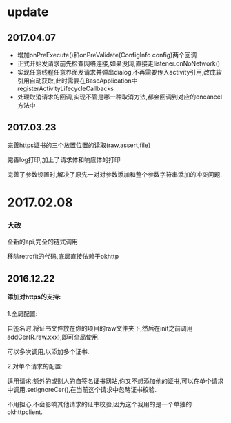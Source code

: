 

# update


## 2017.04.07
* 增加onPreExecute()和onPreValidate(ConfigInfo config)两个回调
* 正式开始发请求前先检查网络连接,如果没网,直接走listener.onNoNetwork()
* 实现任意线程任意界面发请求并弹出dialog,不再需要传入activity引用,改成软引用自动获取,此时需要在BaseApplication中registerActivityLifecycleCallbacks
* 处理取消请求的回调,实现不管是哪一种取消方法,都会回调到对应的oncancel方法中



## 2017.03.23

完善https证书的三个放置位置的读取(raw,assert,file)

完善log打印,加上了请求体和响应体的打印

完善了参数设置时,解决了原先一对对参数添加和整个参数字符串添加的冲突问题.



# 2017.02.08

### 大改

全新的api,完全的链式调用

移除retrofit的代码,底层直接依赖于okhttp

## 2016.12.22

#### 添加对https的支持:

1.全局配置:

自签名时,将证书文件放在你的项目的raw文件夹下,然后在init之前调用addCer(R.raw.xxx),即可全局使用.

可以多次调用,以添加多个证书.

2.对单个请求的配置:

适用请求:额外的或别人的自签名证书网站,你又不想添加他的证书,可以在单个请求中调用.setIgnoreCer(),在当前这个请求中忽略证书校验.  

不用担心,不会影响其他请求的证书校验,因为这个我用的是一个单独的okhttpclient.

